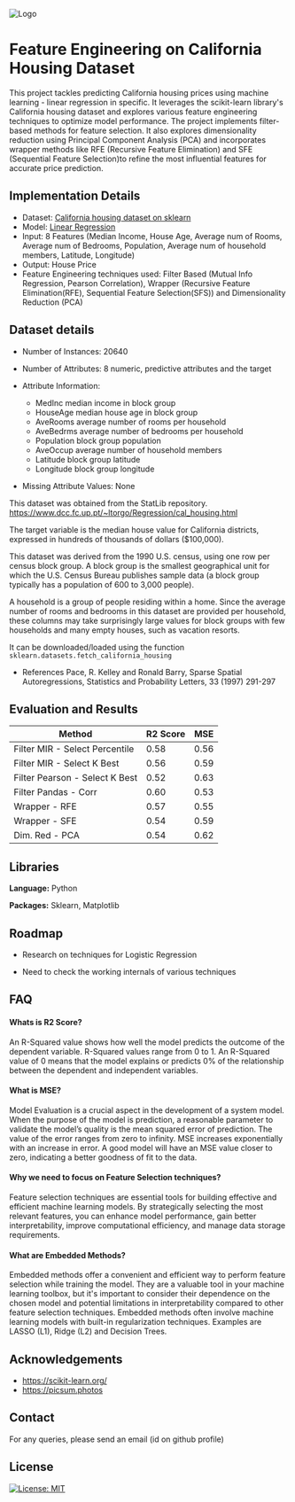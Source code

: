 

![Logo](https://fastly.picsum.photos/id/49/1280/792.jpg?hmac=NnUJy0O9-pXHLmY2loqVs2pJmgw9xzuixgYOk4ALCXU)


# Feature Engineering on California Housing Dataset
This project tackles predicting California housing prices using machine learning - linear regression in specific. It leverages the scikit-learn library's California housing dataset and explores various feature engineering techniques to optimize model performance. The project implements filter-based methods for feature selection. It also explores dimensionality reduction using Principal Component Analysis (PCA) and incorporates wrapper methods like RFE (Recursive Feature Elimination) and SFE (Sequential Feature Selection)to refine the most influential features for accurate price prediction.

## Implementation Details

- Dataset: [California housing dataset on sklearn](https://scikit-learn.org/stable/modules/generated/sklearn.datasets.fetch_california_housing.html)
- Model: [Linear Regression](https://scikit-learn.org/stable/modules/generated/sklearn.linear_model.LinearRegression.html)
- Input: 8 Features (Median Income, House Age, Average num of Rooms, Average num of Bedrooms, Population, Average num of household members, Latitude, Longitude)
- Output: House Price
- Feature Engineering techniques used: Filter Based (Mutual Info Regression, Pearson Correlation), Wrapper (Recursive Feature Elimination(RFE), Sequential Feature Selection(SFS)) and Dimensionality Reduction (PCA)


## Dataset details
- Number of Instances: 20640

- Number of Attributes: 8 numeric, predictive attributes and the target

- Attribute Information:
    - MedInc        median income in block group
    - HouseAge      median house age in block group
    - AveRooms      average number of rooms per household
    - AveBedrms     average number of bedrooms per household
    - Population    block group population
    - AveOccup      average number of household members
    - Latitude      block group latitude
    - Longitude     block group longitude

- Missing Attribute Values: None

This dataset was obtained from the StatLib repository.
https://www.dcc.fc.up.pt/~ltorgo/Regression/cal_housing.html

The target variable is the median house value for California districts, expressed in hundreds of thousands of dollars ($100,000).

This dataset was derived from the 1990 U.S. census, using one row per census block group. A block group is the smallest geographical unit for which the U.S. Census Bureau publishes sample data (a block group typically has a population of 600 to 3,000 people).

A household is a group of people residing within a home. Since the average number of rooms and bedrooms in this dataset are provided per household, these columns may take surprisingly large values for block groups with few households and many empty houses, such as vacation resorts.

It can be downloaded/loaded using the function
`sklearn.datasets.fetch_california_housing`

- References
Pace, R. Kelley and Ronald Barry, Sparse Spatial Autoregressions,
Statistics and Probability Letters, 33 (1997) 291-297


## Evaluation and Results


|Method | R2 Score  | MSE  |
|-------| ------------- | ------------- |
|  Filter  MIR - Select Percentile   | 0.58 | 0.56  |
|  Filter  MIR - Select K Best    |0.56       |  0.59|
|  Filter  Pearson - Select K Best    |0.52      |  0.63|
|  Filter  Pandas - Corr    |0.60      |  0.53|
|  Wrapper - RFE   |0.57     |  0.55|
|  Wrapper - SFE   |0.54     |  0.59|
|  Dim. Red - PCA    |0.54      |  0.62|



## Libraries

**Language:** Python

**Packages:** Sklearn, Matplotlib


## Roadmap

- Research on techniques for Logistic Regression

- Need to check the working internals of various techniques



## FAQ

#### Whats is R2 Score?

An R-Squared value shows how well the model predicts the outcome of the dependent variable. R-Squared values range from 0 to 1. An R-Squared value of 0 means that the model explains or predicts 0% of the relationship between the dependent and independent variables.

#### What is MSE?

Model Evaluation is a crucial aspect in the development of a system model. When the purpose of the model is prediction, a reasonable parameter to validate the model’s quality is the mean squared error of prediction.
The value of the error ranges from zero to infinity. MSE increases exponentially with an increase in error. A good model will have an MSE value closer to zero, indicating a better goodness of fit to the data.

#### Why we need to focus on Feature Selection techniques?
Feature selection techniques are essential tools for building effective and efficient machine learning models. By strategically selecting the most relevant features, you can enhance model performance, gain better interpretability, improve computational efficiency, and manage data storage requirements.

#### What are Embedded Methods?
Embedded methods offer a convenient and efficient way to perform feature selection while training the model. They are a valuable tool in your machine learning toolbox, but it's important to consider their dependence on the chosen model and potential limitations in interpretability compared to other feature selection techniques. Embedded methods often involve machine learning models with built-in regularization techniques. Examples are LASSO (L1), Ridge (L2) and Decision Trees.

## Acknowledgements

- https://scikit-learn.org/
- https://picsum.photos

## Contact

For any queries, please send an email (id on github profile)


##  License
[![License: MIT](https://img.shields.io/badge/License-MIT-yellow.svg)](https://opensource.org/licenses/MIT)
